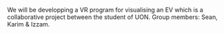 We will be developping a VR program for visualising an EV which is a collaborative project between the student of UON.
Group members: Sean, Karim & Izzam.
